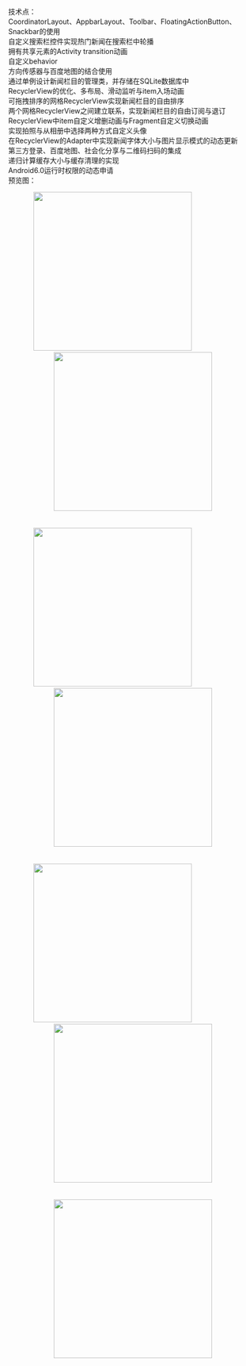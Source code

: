 技术点：<br>
CoordinatorLayout、AppbarLayout、Toolbar、FloatingActionButton、Snackbar的使用<br>
自定义搜索栏控件实现热门新闻在搜索栏中轮播<br>
拥有共享元素的Activity transition动画<br>
自定义behavior<br>
方向传感器与百度地图的结合使用<br>
通过单例设计新闻栏目的管理类，并存储在SQLite数据库中<br>
RecyclerView的优化、多布局、滑动监听与item入场动画<br>
可拖拽排序的网格RecyclerView实现新闻栏目的自由排序<br>
两个网格RecyclerView之间建立联系，实现新闻栏目的自由订阅与退订<br>
RecyclerView中item自定义增删动画与Fragment自定义切换动画<br>
实现拍照与从相册中选择两种方式自定义头像<br>
在RecyclerView的Adapter中实现新闻字体大小与图片显示模式的动态更新<br>
第三方登录、百度地图、社会化分享与二维码扫码的集成<br>
递归计算缓存大小与缓存清理的实现<br>
Android6.0运行时权限的动态申请<br>
预览图：
<br>
<div align="center">
<img src="https://github.com/taoyimin/New/raw/master/pic/1.jpg" width="320"/>
&nbsp;&nbsp;&nbsp;&nbsp;&nbsp;&nbsp;&nbsp;&nbsp;&nbsp;&nbsp;&nbsp;&nbsp;&nbsp;&nbsp;&nbsp;&nbsp;&nbsp;&nbsp;&nbsp;&nbsp;
<img src="https://github.com/taoyimin/New/raw/master/pic/2.png" width="320"/>
</div>
<br>
<br>
<div align="center">
<img src="https://github.com/taoyimin/New/raw/master/pic/3.png" width="320"/>
&nbsp;&nbsp;&nbsp;&nbsp;&nbsp;&nbsp;&nbsp;&nbsp;&nbsp;&nbsp;&nbsp;&nbsp;&nbsp;&nbsp;&nbsp;&nbsp;&nbsp;&nbsp;&nbsp;&nbsp;
<img src="https://github.com/taoyimin/New/raw/master/pic/4.png" width="320"/>
</div>
<br>
<br>
<div align="center">
<img src="https://github.com/taoyimin/New/raw/master/pic/5.png" width="320"/>
&nbsp;&nbsp;&nbsp;&nbsp;&nbsp;&nbsp;&nbsp;&nbsp;&nbsp;&nbsp;&nbsp;&nbsp;&nbsp;&nbsp;&nbsp;&nbsp;&nbsp;&nbsp;&nbsp;&nbsp;
<img src="https://github.com/taoyimin/New/raw/master/pic/6.png" width="320"/>
</div>
<br>
<br>
<div align="center">
<img src="https://github.com/taoyimin/New/raw/master/pic/7.png" width="320"/>
</div>
<br>
